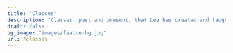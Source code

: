 ```yaml
---
title: "Classes"
description: "Classes, past and present, that Lee has created and taught."
draft: false
bg_image: "images/featue-bg.jpg"
url: /classes
---
```

